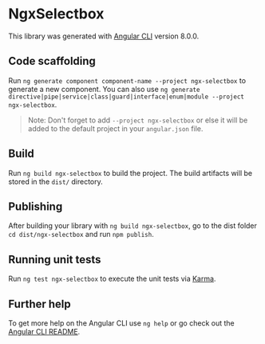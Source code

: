 # NgxSelectbox

This library was generated with [Angular CLI](https://github.com/angular/angular-cli) version 8.0.0.

## Code scaffolding

Run `ng generate component component-name --project ngx-selectbox` to generate a new component. You can also use `ng generate directive|pipe|service|class|guard|interface|enum|module --project ngx-selectbox`.
> Note: Don't forget to add `--project ngx-selectbox` or else it will be added to the default project in your `angular.json` file. 

## Build

Run `ng build ngx-selectbox` to build the project. The build artifacts will be stored in the `dist/` directory.

## Publishing

After building your library with `ng build ngx-selectbox`, go to the dist folder `cd dist/ngx-selectbox` and run `npm publish`.

## Running unit tests

Run `ng test ngx-selectbox` to execute the unit tests via [Karma](https://karma-runner.github.io).

## Further help

To get more help on the Angular CLI use `ng help` or go check out the [Angular CLI README](https://github.com/angular/angular-cli/blob/master/README.md).
